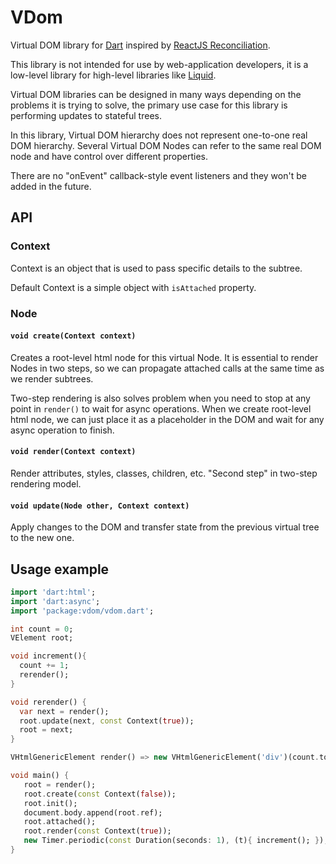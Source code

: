 # VDom

Virtual DOM library for [Dart](https://www.dartlang.org/) inspired by
[ReactJS Reconciliation](http://facebook.github.io/react/docs/reconciliation.html).

This library is not intended for use by web-application developers, it
is a low-level library for high-level libraries like
[Liquid](http://github.com/localvoid/liquid/).

Virtual DOM libraries can be designed in many ways depending on the
problems it is trying to solve, the primary use case for this library
is performing updates to stateful trees.

In this library, Virtual DOM hierarchy does not represent one-to-one
real DOM hierarchy. Several Virtual DOM Nodes can refer to the same
real DOM node and have control over different properties.

There are no "onEvent" callback-style event listeners and they won't
be added in the future.

## API

### Context

Context is an object that is used to pass specific details to the
subtree.

Default Context is a simple object with `isAttached` property.

### Node

#### `void create(Context context)`

Creates a root-level html node for this virtual Node. It is essential
to render Nodes in two steps, so we can propagate attached calls at
the same time as we render subtrees.

Two-step rendering is also solves problem when you need to stop at any
point in `render()` to wait for async operations. When we create
root-level html node, we can just place it as a placeholder in the DOM
and wait for any async operation to finish.

#### `void render(Context context)`

Render attributes, styles, classes, children, etc. "Second step" in
two-step rendering model.

#### `void update(Node other, Context context)`

Apply changes to the DOM and transfer state from the previous virtual
tree to the new one.

## Usage example

```dart
import 'dart:html';
import 'dart:async';
import 'package:vdom/vdom.dart';

int count = 0;
VElement root;

void increment(){
  count += 1;
  rerender();
}

void rerender() {
  var next = render();
  root.update(next, const Context(true));
  root = next;
}

VHtmlGenericElement render() => new VHtmlGenericElement('div')(count.toString());

void main() {
   root = render();
   root.create(const Context(false));
   root.init();
   document.body.append(root.ref);
   root.attached();
   root.render(const Context(true));
   new Timer.periodic(const Duration(seconds: 1), (t){ increment(); });
}
```
